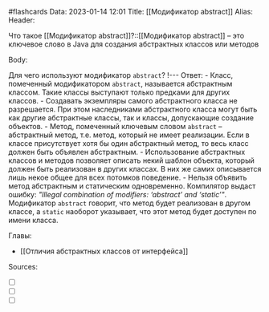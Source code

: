 #flashcards
Data: 2023-01-14 12:01
Title: [[Модификатор abstract]]
Alias:
Header:

Что такое [[Модификатор abstract]]?::[[Модификатор abstract]] – это ключевое слово в Java для создания абстрактных классов или методов
<!--SR:!2023-03-14,3,350-->


Body:

Для чего используют модификатор `abstract`?
!---
Ответ:
	- Класс, помеченный модификатором `abstract`, называется абстрактным классом. Такие классы выступают только предками для других классов.
	- Создавать экземпляры самого абстрактного класса не разрешается. При этом наследниками абстрактного класса могут быть как другие абстрактные классы, так и классы, допускающие создание объектов.
	- Метод, помеченный ключевым словом `abstract` – абстрактный метод, т.е. метод, который не имеет реализации. Если в классе присутствует хотя бы один абстрактный метод, то весь класс должен быть объявлен абстрактным.
	- Использование абстрактных классов и методов позволяет описать некий шаблон объекта, который должен быть реализован в других классах. В них же самих описывается лишь некое общее для всех потомков поведение.
	- Нельзя объявить метод абстрактным и статическим одновременно. Компилятор выдаст ошибку: _"Illegal combination of modifiers: ‘abstract’ and ‘static’"_. Модификатор `abstract` говорит, что метод будет реализован в другом классе, а `static` наоборот указывает, что этот метод будет доступен по имени класса.
<!--SR:!2023-03-11,3,290-->




Главы:
- [[Отличия абстрактных классов от интерфейса]]


Sources:
- [ ] []()
- [ ] []()
- [ ] []()
